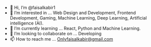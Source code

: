 - 👋 Hi, I’m @faisalkabir1
- 👀 I’m interested in ... Web Design and Development, Frontend Development, Gaming, Machine Learning, Deep Learning, Artificial intelligence (AI).
- 🌱 I’m currently learning ... React, Python and Machine Learning.
- 💞️ I’m looking to collaborate on ... Developing
- 📫 How to reach me ... Onlyfaisalkabir@gmail.com

<!---
faisalkabir1/faisalkabir1 is a ✨ special ✨ repository because its `README.md` (this file) appears on your GitHub profile.
You can click the Preview link to take a look at your changes.
--->
